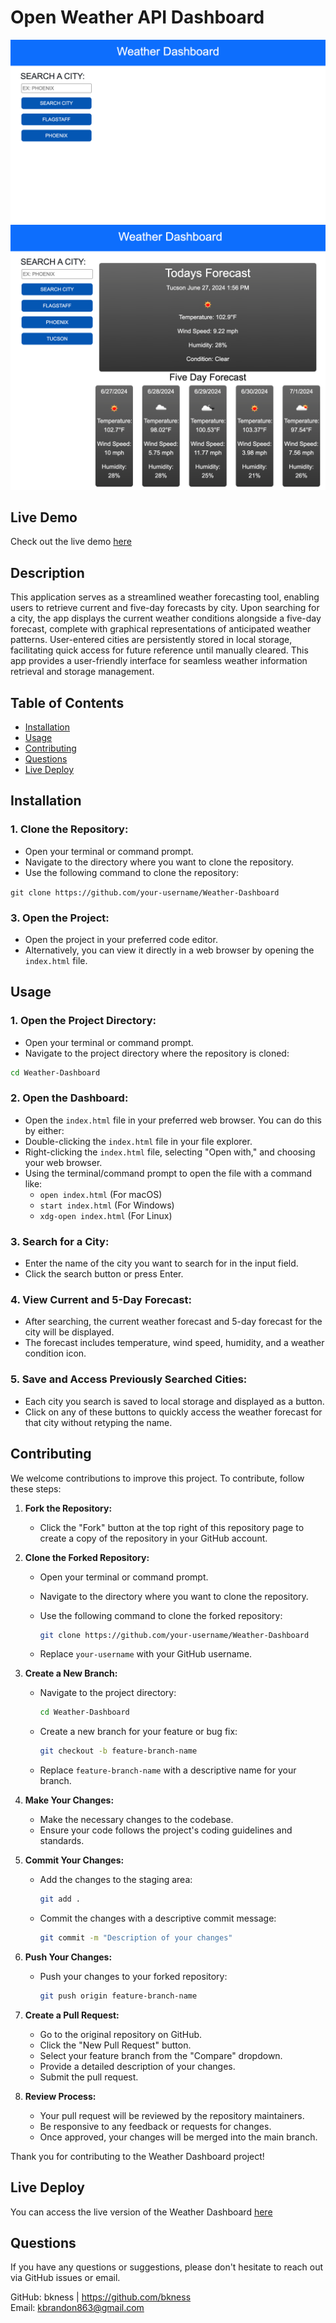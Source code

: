 # Open Weather API Dashboard

![Weather Dashboard Screenshot](/assets/front_page.png)
![Weather Dashboard Screenshot](/assets/front_page_display.png)

## Live Demo
Check out the live demo [here](https://bkness.github.io/open-weather-api/)

## Description

This application serves as a streamlined weather forecasting tool, enabling users to retrieve current and five-day forecasts by city. Upon searching for a city, the app displays the current weather conditions alongside a five-day forecast, complete with graphical representations of anticipated weather patterns. User-entered cities are persistently stored in local storage, facilitating quick access for future reference until manually cleared. This app provides a user-friendly interface for seamless weather information retrieval and storage management.

## Table of Contents

- [Installation](#installation)
- [Usage](#usage)
- [Contributing](#contributing)
- [Questions](#questions)
- [Live Deploy](#live-deploy)

## Installation

### 1. Clone the Repository:

- Open your terminal or command prompt.
- Navigate to the directory where you want to clone the repository.
- Use the following command to clone the repository:

  
`git clone https://github.com/your-username/Weather-Dashboard`


### 3. Open the Project:

- Open the project in your preferred code editor.
- Alternatively, you can view it directly in a web browser by opening the `index.html` file.

## Usage

### 1. Open the Project Directory:

- Open your terminal or command prompt.
- Navigate to the project directory where the repository is cloned:

```bash
cd Weather-Dashboard
```


### 2. Open the Dashboard:

- Open the `index.html` file in your preferred web browser. You can do this by either:
- Double-clicking the `index.html` file in your file explorer.
- Right-clicking the `index.html` file, selecting "Open with," and choosing your web browser.
- Using the terminal/command prompt to open the file with a command like:
  - `open index.html` (For macOS)
  - `start index.html` (For Windows)
  - `xdg-open index.html` (For Linux)

### 3. Search for a City:

- Enter the name of the city you want to search for in the input field.
- Click the search button or press Enter.

### 4. View Current and 5-Day Forecast:

- After searching, the current weather forecast and 5-day forecast for the city will be displayed.
- The forecast includes temperature, wind speed, humidity, and a weather condition icon.

### 5. Save and Access Previously Searched Cities:

- Each city you search is saved to local storage and displayed as a button.
- Click on any of these buttons to quickly access the weather forecast for that city without retyping the name.


## Contributing

We welcome contributions to improve this project. To contribute, follow these steps:

1. **Fork the Repository:**
   - Click the "Fork" button at the top right of this repository page to create a copy of the repository in your GitHub account.

2. **Clone the Forked Repository:**
   - Open your terminal or command prompt.
   - Navigate to the directory where you want to clone the repository.
   - Use the following command to clone the forked repository:

     ```bash
     git clone https://github.com/your-username/Weather-Dashboard
     ```
   - Replace `your-username` with your GitHub username.

3. **Create a New Branch:**
   - Navigate to the project directory:

     ```bash
     cd Weather-Dashboard
     ```

   - Create a new branch for your feature or bug fix:

     ```bash
     git checkout -b feature-branch-name
     ```

   - Replace `feature-branch-name` with a descriptive name for your branch.

4. **Make Your Changes:**
   - Make the necessary changes to the codebase.
   - Ensure your code follows the project's coding guidelines and standards.

5. **Commit Your Changes:**
   - Add the changes to the staging area:

     ```bash
     git add .
     ```

   - Commit the changes with a descriptive commit message:

     ```bash
     git commit -m "Description of your changes"
     ```

6. **Push Your Changes:**
   - Push your changes to your forked repository:

     ```bash
     git push origin feature-branch-name
     ```

7. **Create a Pull Request:**
   - Go to the original repository on GitHub.
   - Click the "New Pull Request" button.
   - Select your feature branch from the "Compare" dropdown.
   - Provide a detailed description of your changes.
   - Submit the pull request.

8. **Review Process:**
   - Your pull request will be reviewed by the repository maintainers.
   - Be responsive to any feedback or requests for changes.
   - Once approved, your changes will be merged into the main branch.

Thank you for contributing to the Weather Dashboard project!

## Live Deploy
You can access the live version of the Weather Dashboard [here](https://bkness.github.io/Open-Weather-API)

## Questions
If you have any questions or suggestions, please don't hesitate to reach out via GitHub issues or email.

GitHub: bkness | https://github.com/bkness <br>
Email: kbrandon863@gmail.com

